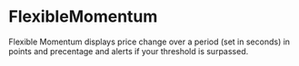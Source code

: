 # FlexibleMomentum
Flexible Momentum displays price change over a period (set in seconds) in points and precentage and alerts if your threshold is surpassed.
